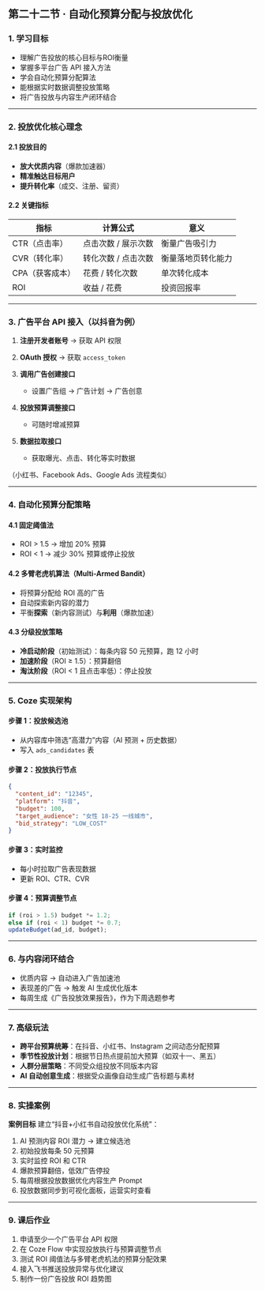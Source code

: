 ## **第二十二节 · 自动化预算分配与投放优化**

### 1. 学习目标

* 理解广告投放的核心目标与ROI衡量
* 掌握多平台广告 API 接入方法
* 学会自动化预算分配算法
* 能根据实时数据调整投放策略
* 将广告投放与内容生产闭环结合

---

### 2. 投放优化核心理念

#### 2.1 投放目的

* **放大优质内容**（爆款加速器）
* **精准触达目标用户**
* **提升转化率**（成交、注册、留资）

#### 2.2 关键指标

| 指标        | 计算公式        | 意义        |
| --------- | ----------- | --------- |
| CTR（点击率）  | 点击次数 / 展示次数 | 衡量广告吸引力   |
| CVR（转化率）  | 转化次数 / 点击次数 | 衡量落地页转化能力 |
| CPA（获客成本） | 花费 / 转化次数   | 单次转化成本    |
| ROI       | 收益 / 花费     | 投资回报率     |

---

### 3. 广告平台 API 接入（以抖音为例）

1. **注册开发者账号** → 获取 API 权限
2. **OAuth 授权** → 获取 `access_token`
3. **调用广告创建接口**

   * 设置广告组 → 广告计划 → 广告创意
4. **投放预算调整接口**

   * 可随时增减预算
5. **数据拉取接口**

   * 获取曝光、点击、转化等实时数据

（小红书、Facebook Ads、Google Ads 流程类似）

---

### 4. 自动化预算分配策略

#### 4.1 固定阈值法

* ROI > 1.5 → 增加 20% 预算
* ROI < 1 → 减少 30% 预算或停止投放

#### 4.2 多臂老虎机算法（Multi-Armed Bandit）

* 将预算分配给 ROI 高的广告
* 自动探索新内容的潜力
* 平衡**探索**（新内容测试）与**利用**（爆款加速）

#### 4.3 分级投放策略

* **冷启动阶段**（初始测试）：每条内容 50 元预算，跑 12 小时
* **加速阶段**（ROI ≥ 1.5）：预算翻倍
* **淘汰阶段**（ROI < 1 且点击率低）：停止投放

---

### 5. Coze 实现架构

#### 步骤 1：投放候选池

* 从内容库中筛选“高潜力”内容（AI 预测 + 历史数据）
* 写入 `ads_candidates` 表

#### 步骤 2：投放执行节点

```json
{
  "content_id": "12345",
  "platform": "抖音",
  "budget": 100,
  "target_audience": "女性 18-25 一线城市",
  "bid_strategy": "LOW_COST"
}
```

#### 步骤 3：实时监控

* 每小时拉取广告表现数据
* 更新 ROI、CTR、CVR

#### 步骤 4：预算调整节点

```js
if (roi > 1.5) budget *= 1.2;
else if (roi < 1) budget *= 0.7;
updateBudget(ad_id, budget);
```

---

### 6. 与内容闭环结合

* 优质内容 → 自动进入广告加速池
* 表现差的广告 → 触发 AI 生成优化版本
* 每周生成《广告投放效果报告》，作为下周选题参考

---

### 7. 高级玩法

* **跨平台预算统筹**：在抖音、小红书、Instagram 之间动态分配预算
* **季节性投放计划**：根据节日热点提前加大预算（如双十一、黑五）
* **人群分层策略**：不同受众组投放不同版本内容
* **AI 自动创意生成**：根据受众画像自动生成广告标题与素材

---

### 8. 实操案例

**案例目标**
建立“抖音+小红书自动投放优化系统”：

1. AI 预测内容 ROI 潜力 → 建立候选池
2. 初始投放每条 50 元预算
3. 实时监控 ROI 和 CTR
4. 爆款预算翻倍，低效广告停投
5. 每周根据投放数据优化内容生产 Prompt
6. 投放数据同步到可视化面板，运营实时查看

---

### 9. 课后作业

1. 申请至少一个广告平台 API 权限
2. 在 Coze Flow 中实现投放执行与预算调整节点
3. 测试 ROI 阈值法与多臂老虎机法的预算分配效果
4. 接入飞书推送投放异常与优化建议
5. 制作一份广告投放 ROI 趋势图

